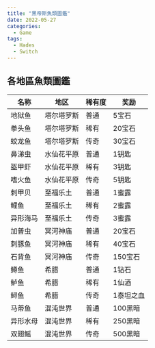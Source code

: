 ```yaml
---
title: "黑帝斯魚類圖鑑"
date: 2022-05-27
categories:
  - Game
tags:
  - Hades
  - Switch
---
```

<!-- markdownlint-disable MD031 -->
## 各地區魚類圖鑑

| 名称     | 地区       | 稀有度 | 奖励      |
|----------|------------|--------|-----------|
| 地狱鱼   | 塔尔塔罗斯 | 普通   | 5宝石     |
| 拳头鱼   | 塔尔塔罗斯 | 稀有   | 20宝石    |
| 蛟龙鱼   | 塔尔塔罗斯 | 传奇   | 30宝石    |
| 鼻涕虫   | 水仙花平原 | 普通   | 1钥匙     |
| 盔甲虾   | 水仙花平原 | 稀有   | 3钥匙     |
| 嗜火鱼   | 水仙花平原 | 传奇   | 5钥匙     |
| 刺甲贝   | 至福乐土   | 普通   | 1蜜露     |
| 鲤鱼     | 至福乐土   | 稀有   | 2蜜露     |
| 异形海马 | 至福乐土   | 传奇   | 3蜜露     |
| 加普虫   | 冥河神庙   | 普通   | 20宝石    |
| 刺豚鱼   | 冥河神庙   | 稀有   | 40宝石    |
| 石背鱼   | 冥河神庙   | 传奇   | 150宝石   |
| 鳟鱼     | 希腊       | 普通   | 1钻石     |
| 鲈鱼     | 希腊       | 稀有   | 1仙酒     |
| 鲟鱼     | 希腊       | 传奇   | 1泰坦之血 |
| 马蒂鱼   | 混沌世界   | 普通   | 100黑暗   |
| 异形水母 | 混沌世界   | 稀有   | 250黑暗   |
| 双翅鳐   | 混沌世界   | 传奇   | 500黑暗   |
